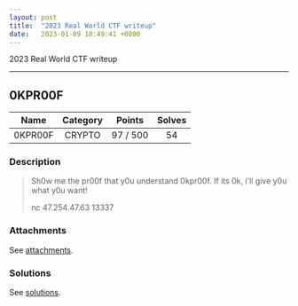```yaml
---
layout: post
title:  "2023 Real World CTF writeup"
date:   2023-01-09 10:49:41 +0800
---
```


2023 Real World CTF writeup

***

## 0KPR00F

|  Name  |  Category  |  Points  |  Solves  |
| :----: | :----: | :----: | :----: |
|  0KPR00F  |  CRYPTO  |  97 / 500  |  54  |

### Description
> Sh0w me the pr00f that y0u understand 0kpr00f. If its 0k, i'll give y0u what y0u want!
> 
> nc 47.254.47.63 13337

### Attachments
See [attachments](https://github.com/roadicing/ctf-writeups/tree/main/2023/realworldctf/0kpr00f/attachments).

### Solutions
See [solutions](https://github.com/roadicing/ctf-writeups/tree/main/2023/realworldctf/0kpr00f/solutions).
